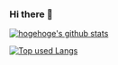 ### Hi there 👋

<!-- リポジトリステータス -->
[![hogehoge's github stats](https://github-readme-stats.vercel.app/api?username=shotaro427&hide=contribs&count_private=true&show_icons=true&theme=tokyonight)](https://github.com/shotaro427/)

<!-- ソースコード統計 -->
[![Top used Langs](https://github-readme-stats.vercel.app/api/top-langs/?username=shotaro427&layout=compact&theme=tokyonight)](https://github.com/shotaro427/)

<!--
**shotaro427/shotaro427** is a ✨ _special_ ✨ repository because its `README.md` (this file) appears on your GitHub profile.

Here are some ideas to get you started:

- 🔭 I’m currently working on ...
- 🌱 I’m currently learning ...
- 👯 I’m looking to collaborate on ...
- 🤔 I’m looking for help with ...
- 💬 Ask me about ...
- 📫 How to reach me: ...
- 😄 Pronouns: ...
- ⚡ Fun fact: ...
-->
